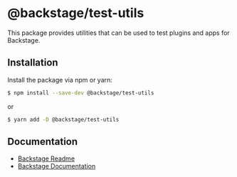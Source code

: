 # @backstage/test-utils

This package provides utilities that can be used to test plugins and apps for Backstage.

## Installation

Install the package via npm or yarn:

```sh
$ npm install --save-dev @backstage/test-utils
```

or

```sh
$ yarn add -D @backstage/test-utils
```

## Documentation

- [Backstage Readme](https://github.com/spotify/backstage/blob/master/README.md)
- [Backstage Documentation](https://github.com/spotify/backstage/blob/master/docs/README.md)
